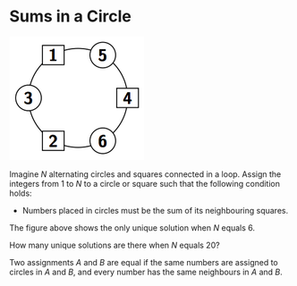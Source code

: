 # Sums in a Circle

![Image graph](sums_in_a_circle.png)

Imagine *N* alternating circles and squares connected in a
loop. Assign the integers from 1 to *N* to a circle or square such
that the following condition holds:

- Numbers placed in circles must be the sum of its neighbouring
  squares.

The figure above shows the only unique solution when *N* equals 6.

How many unique solutions are there when *N* equals 20?

Two assignments *A* and *B* are equal if the same numbers are assigned
to circles in *A* and *B*, and every number has the same neighbours in
*A* and *B*.
